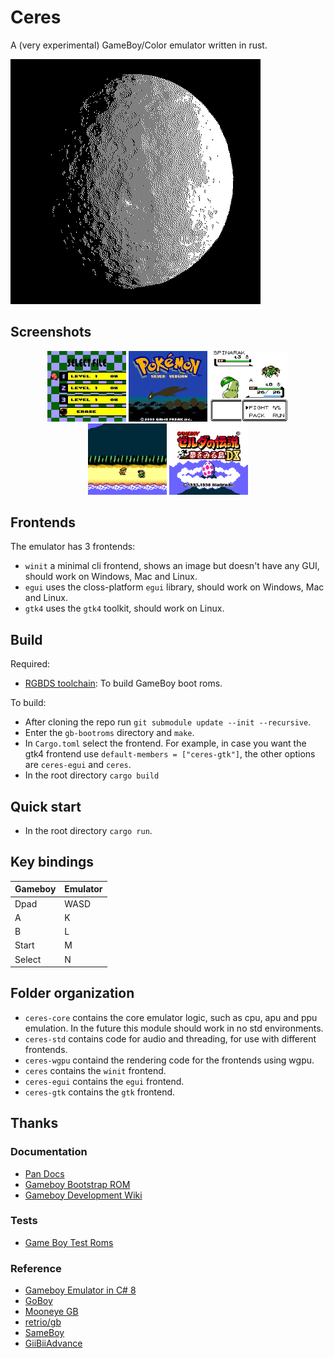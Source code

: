 # Ceres

A (very experimental) GameBoy/Color emulator written in rust.

![logo](https://github.com/remind-me-later/ceres-images/blob/main/ceres.webp?raw=true)

## Screenshots

<p align="center" width="100%">
    <img width="25%" alt="Kirby's Dream Land" src="https://github.com/remind-me-later/ceres-images/blob/main/kirby_dream.webp?raw=true">
    <img width="25%" alt="Pokémon Silver" src="https://github.com/remind-me-later/ceres-images/blob/main/pokemon_silver.webp?raw=true">
    <img width="25%" alt="Pokémon Crystal" src="https://github.com/remind-me-later/ceres-images/blob/main/pokemon_crystal.webp?raw=true">
    <img width="25%" alt="Zelda Link's Awakening Intro" src="https://github.com/remind-me-later/ceres-images/blob/main/zelda_yume_1.webp?raw=true">
    <img width="25%" alt="Zelda Link's Awakening Title" src="https://github.com/remind-me-later/ceres-images/blob/main/zelda_yume_2.webp?raw=true">
</p>

## Frontends

The emulator has 3 frontends:

- `winit` a minimal cli frontend, shows an image but doesn't have any GUI,
    should work on Windows, Mac and Linux.
- `egui` uses the closs-platform `egui` library, should work on Windows,
    Mac and Linux.
- `gtk4` uses the `gtk4` toolkit, should work on Linux.

## Build

Required:

- [RGBDS toolchain](https://rgbds.gbdev.io/): To build GameBoy boot roms.

To build:

- After cloning the repo run `git submodule update --init --recursive`.
- Enter the `gb-bootroms` directory and `make`.
- In `Cargo.toml` select the frontend.
  For example, in case you want the gtk4 frontend use `default-members = ["ceres-gtk"]`,
  the other options are `ceres-egui` and `ceres`.
- In the root directory `cargo build`

## Quick start

- In the root directory `cargo run`.

## Key bindings

| Gameboy | Emulator |
| ------- | -------- |
| Dpad    | WASD     |
| A       | K        |
| B       | L        |
| Start   | M        |
| Select  | N        |

## Folder organization

- `ceres-core` contains the core emulator logic, such as cpu, apu and ppu emulation.
    In the future this module should work in no std environments.
- `ceres-std` contains code for audio and threading, for use with different frontends.
- `ceres-wgpu` containd the rendering code for the frontends using wgpu.
- `ceres` contains the `winit` frontend.
- `ceres-egui` contains the `egui` frontend.
- `ceres-gtk` contains the `gtk` frontend.

## Thanks

### Documentation

- [Pan Docs](https://gbdev.io/pandocs/)
- [Gameboy Bootstrap ROM](https://gbdev.gg8.se/wiki/articles/Gameboy_Bootstrap_ROM#Contents_of_the_ROM)
- [Gameboy Development Wiki](https://gbdev.gg8.se/wiki/articles/Main_Page)

### Tests

- [Game Boy Test Roms](https://github.com/c-sp/gameboy-test-roms)

### Reference

- [Gameboy Emulator in C# 8](https://github.com/DaveTCode/gameboy-emulator-dotnet)
- [GoBoy](https://github.com/Humpheh/goboy)
- [Mooneye GB](https://github.com/Gekkio/mooneye-gb)
- [retrio/gb](https://github.com/retrio/gb)
- [SameBoy](https://github.com/LIJI32/SameBoy)
- [GiiBiiAdvance](https://github.com/AntonioND/giibiiadvance)
